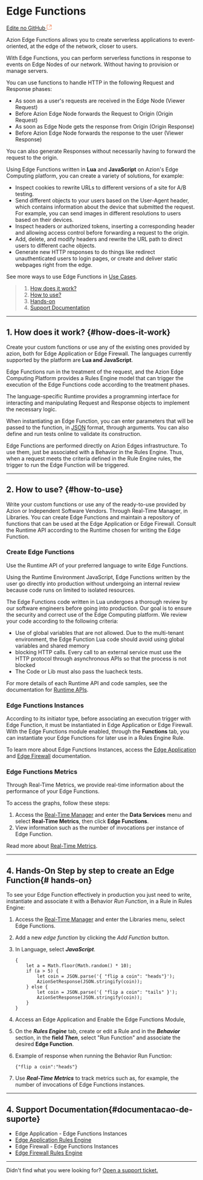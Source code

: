# Edge **Functions**

[Edite no GitHub <svg width="14" height="14" xmlns="http://www.w3.org/2000/svg"><g fill="none" stroke="#F3652B"><path d="M4.81.71H.672v11.43H12.1V8.001" stroke-width=".8"/><path d="M6.87.786h5.155V5.94M6.31 6.5L12.026.786"/></g></svg>](https://github.com/aziontech/docs_en/edit/master/edge-functions/index.md)

Azion Edge Functions allows you to create serverless applications to event-oriented, at the edge of the network, closer to users.

With Edge Functions, you can perform serverless functions in response to events on Edge Nodes of our network. Without having to provision or manage servers. 

You can use functions to handle HTTP in the following Request and Response phases:

- As soon as a user's requests are received in the Edge Node (Viewer Request)
- Before Azion Edge Node forwards the Request to Origin (Origin Request)
- As soon as Edge Node gets the response from Origin (Origin Response)
- Before Azion Edge Node forwards the response to the user (Viewer Response)

You can also generate Responses without necessarily having to forward the request to the origin.

Using Edge Functions written in **Lua** and **JavaScript** on Azion's Edge Computing platform, you can create a variety of solutions, for example:

- Inspect cookies to rewrite URLs to different versions of a site for A/B testing.
- Send different objects to your users based on the User-Agent header, which contains information about the device that submitted the request. For example, you can send images in different resolutions to users based on their devices.
- Inspect headers or authorized tokens, inserting a corresponding header and allowing access control before forwarding a request to the origin.
- Add, delete, and modify headers and rewrite the URL path to direct users to different cache objects.
- Generate new HTTP responses to do things like redirect unauthenticated users to login pages, or create and deliver static webpages right from the edge.

See more ways to use Edge Functions in [Use Cases](https://www.azion.com/en/documentation/use-cases/).

> 1. [How does it work?](#how-does-it-work)
> 2. [How to use?](#how-to-use)
> 3. [Hands-on](#hands-on)
> 4. [Support Documentation](#support-documentation)

---

## 1. How does it work? {#how-does-it-work}

Create your custom functions or use any of the existing ones provided by azion, both for Edge Application or Edge Firewall. The languages currently supported by the platform are **Lua and JavaScript**.

Edge Functions run in the treatment of the request, and the Azion Edge Computing Platform provides a Rules Engine model that can trigger the execution of the Edge Functions code according to the treatment phases. 

The language-specific Runtime provides a programming interface for interacting and manipulating Request and Response objects to implement the necessary logic.

When instantiating an Edge Function, you can enter parameters that will be passed to the function, in [JSON](https://www.json.org/) format, through arguments. You can also define and run tests online to validate its construction.

Edge Functions are performed directly on Azion Edges infrastructure. To use them, just be associated with a Behavior in the Rules Engine. Thus, when a request meets the criteria defined in the Rule Engine rules, the trigger to run the Edge Function will be triggered.

---

## 2. How to use? {#how-to-use}

Write your custom functions or use any of the ready-to-use provided by Azion or Independent Software Vendors. Through Real-Time Manager, in Libraries. You can create Edge Functions and maintain a repository of functions that can be used at the Edge Application or Edge Firewall. Consult the Runtime API according to the Runtime chosen for writing the Edge Function.

### Create Edge Functions

Use the Runtime API of your preferred language to write Edge Functions.

Using the Runtime Environment JavaScript, Edge Functions written by the user go directly into production without undergoing an internal review because code runs on limited to isolated resources.

The Edge Functions code written in Lua undergoes a thorough review by our software engineers before going into production. Our goal is to ensure the security and correct use of the Edge Computing platform. We review your code according to the following criteria:

- Use of global variables that are not allowed. Due to the multi-tenant environment, the Edge Function Lua code should avoid using global variables and shared memory
- blocking HTTP calls. Every call to an external service must use the HTTP protocol through asynchronous APIs so that the process is not blocked
- The Code or Lib must also pass the luacheck tests.

For more details of each Runtime API and code samples, see the documentation for [Runtime APIs](https://www.azion.com/en/documentation/products/edge-functions/runtime-apis/).

### Edge Functions Instances

According to its initiator type, before associating an execution trigger with Edge Function, it must be instantiated in Edge Application or Edge Firewall. With the Edge Functions module enabled, through the **Functions** tab, you can instantiate your Edge Functions for later use in a Rules Engine Rule.

To learn more about Edge Functions Instances, access the [Edge Application](https://www.azion.com/en/documentation/products/edge-application/edge-functions-instances/) and [Edge Firewall](https://www.azion.com/en/documentation/products/edge-firewall/edge-functions-instances/) documentation.

### Edge Functions Metrics

Through Real-Time Metrics, we provide real-time information about the performance of your Edge Functions.

To access the graphs, follow these steps:

1. Access the [Real-Time Manager](https://manager.azion.com/) and enter the **Data Services** menu and select **Real-Time Metrics**, then click **Edge Functions**.
2. View information such as the number of invocations per instance of Edge Function.

Read more about [Real-Time Metrics](https://www.azion.com/en/documentation/products/real-time-metrics/).

---

## 4. Hands-On Step by step to create an Edge Function{# hands-on}

To see your Edge Function  effectively in production you just need to write, instantiate and associate it with a Behavior _Run Function_, in a Rule in Rules Engine:

1. Access the [Real-Time Manager](https://manager.azion.com/) and enter the Libraries menu, select Edge Functions.


2. Add a new _edge function_ by clicking the _Add Function_ button.


3. In Language, select ***JavaScript***.

   ~~~
   {
       let a = Math.floor(Math.random() * 10);
       if (a > 5) {
           let coin = JSON.parse('{ "flip a coin": "heads"}');
           AzionSetResponse(JSON.stringify(coin));
       } else {
           let coin = JSON.parse('{ "flip a coin": "tails" }');
           AzionSetResponse(JSON.stringify(coin));
       }
   }
   ~~~


4. Access an Edge Application and Enable the Edge Functions Module, 


5. On the ***Rules Engine*** tab, create or edit a Rule and in the ***Behavior*** section, in the **field *Then***, select "Run Function" and associate the desired **Edge Function**. 


6. Example of response when running the Behavior Run Function:

   ~~~
   {"flip a coin":"heads"}
   ~~~


7. Use ***Real-Time Metrics*** to track metrics such as, for example, the number of invocations of Edge Functions instances.

---

## 4. Support Documentation{#documentacao-de-suporte}

- Edge Application - Edge Functions Instances
- [Edge Application Rules Engine](https://www.azion.com/en/documentation/products/edge-application/rules-engine/)
- Edge Firewall - Edge Functions Instances
- [Edge Firewall Rules Engine](https://www.azion.com/en/documentation/products/edge-firewall/rules-engine/)

---

Didn't find what you were looking for? [Open a support ticket.](https://tickets.azion.com/)
